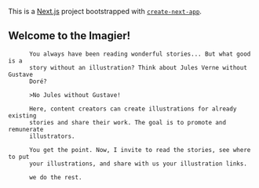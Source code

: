 This is a [Next.js](https://nextjs.org) project bootstrapped with [`create-next-app`](https://github.com/vercel/next.js/tree/canary/packages/create-next-app).


 ## Welcome to the Imagier!

          You always have been reading wonderful stories... But what good is a
          story without an illustration? Think about Jules Verne without Gustave
          Doré? 
          
          >No Jules without Gustave!
 
          Here, content creators can create illustrations for already existing
          stories and share their work. The goal is to promote and remunerate
          illustrators.

          You get the point. Now, I invite to read the stories, see where to put
          your illustrations, and share with us your illustration links. 
          
          we do the rest.
